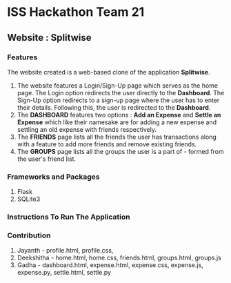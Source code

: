 # ISS Hackathon Team 21
## Website : Splitwise
### Features
The website created is a web-based clone of the application **Splitwise**. 
1. The website features a Login/Sign-Up page which serves as the home page. The Login option redirects the user directly to the **Dashboard**. The Sign-Up option redirects to a sign-up page where the user has to enter their details. Following this, the user is redirected to the **Dashboard**.
2. The **DASHBOARD** features two options : **Add an Expense** and **Settle an Expense** which like their namesake are for adding a new expense and settling an old expense with friends respectively.
3. The **FRIENDS** page lists all the friends the user has transactions along with a feature to add more friends and remove existing friends.
4. The **GROUPS** page lists all the groups the user is a part of - formed from the user's friend list. 

### Frameworks and Packages
1. Flask
2. SQLite3

### Instructions To Run The Application

### Contribution
1. Jayanth - profile.html, profile.css, 
2. Deekshitha - home.html, home.css, friends.html, groups.html, groups.js 
3. Gadha - dashboard.html, expense.html, expense.css, expense.js, expense.py, settle.html, settle.py
